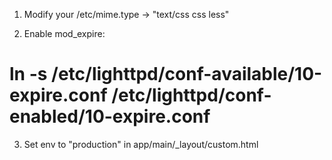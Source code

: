 1. Modify your /etc/mime.type -> "text/css css less"

2. Enable mod_expire:
# ln -s /etc/lighttpd/conf-available/10-expire.conf /etc/lighttpd/conf-enabled/10-expire.conf

3. Set env to "production" in app/main/_layout/custom.html

